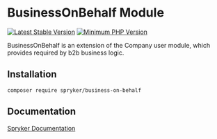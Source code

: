 # BusinessOnBehalf Module
[![Latest Stable Version](https://poser.pugx.org/spryker/business-on-behalf/v/stable.svg)](https://packagist.org/packages/spryker/business-on-behalf)
[![Minimum PHP Version](https://img.shields.io/badge/php-%3E%3D%207.4-8892BF.svg)](https://php.net/)

BusinessOnBehalf is an extension of the Company user module, which provides required by b2b business logic.

## Installation

```
composer require spryker/business-on-behalf
```

## Documentation

[Spryker Documentation](https://docs.spryker.com)
